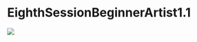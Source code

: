 # EighthSessionBeginnerArtist1.1
<p align="left">
<img src="https://user-images.githubusercontent.com/108148690/220941847-7d272862-f263-4b75-9917-54f613260352.jpeg"/>
</p>

